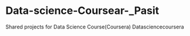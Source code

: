 # Data-science-Coursear-_Pasit
Shared projects for Data Science Course(Coursera)
Datasciencecoursera
